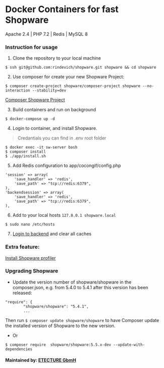 # Docker Containers for fast Shopware
Apache 2.4 | PHP 7.2 | Redis | MySQL 8
### Instruction for usage

1. Clone the repository to your local machine
```
$ ssh git@github.com:rindevich/shopware.git shopware && cd shopware
```
2. Use composer for create your new Shopware Project:
```
$ composer create-project shopware/composer-project shopware --no-interaction --stability=dev
```
[Composer Shopware Project](https://github.com/shopware/composer-project)

3. Build containers and run on background
```
$ docker-compose up -d
```
4. Login to container, and install Shopware.
> Credantials you can find in .env root folder
```
$ docker exec -it sw-server bash
$ composer install
$ ./app/install.sh
```
5. Add Redis configuration to app/cocongif/config.php
```
'session' => array(
    'save_handler' => 'redis',
    'save_path' => "tcp://redis:6379",
),
'backendsession' => array(
    'save_handler' => 'redis',
    'save_path' => "tcp://redis:6379",
),
```
6. Add to your local hosts `127.0.0.1 shopware.local`
```
$ sudo nano /etc/hosts
```
7. [Login to backend](http://shopware.local/backend) and clear all caches

### Extra feature:
[Install Shopware profiler](https://github.com/FriendsOfShopware/FroshProfiler)

### Upgrading Shopware
* Update the version number of shopware/shopware in the composer.json, e.g. from 5.4.0 to 5.4.1 after this version has been released:
```
"require": {
        "shopware/shopware": "5.4.1",
        ...
```
Then run `$ composer update shopware/shopware` to have Composer update the installed version of Shopware to the new version. 
* Or
```
$ composer require  shopware/shopware:5.5.x-dev --update-with-dependencies
```
#### Maintained by: [ETECTURE GbmH](https://www.etecture.de)